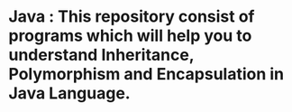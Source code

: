 # Java : This repository consist of programs which will help you to understand Inheritance, Polymorphism and Encapsulation in Java Language.
